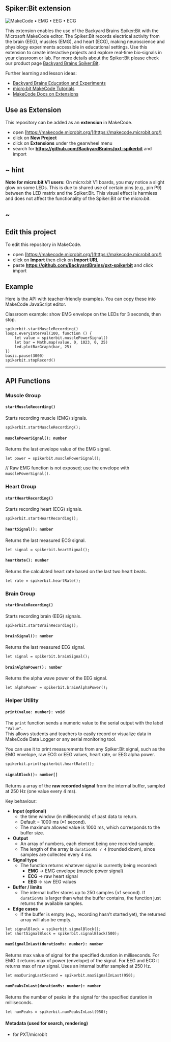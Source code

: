

## Spiker:Bit extension 

![MakeCode](https://img.shields.io/badge/for%20PXT-micro:bit-blue) • EMG • EEG • ECG

This extension enables the use of the Backyard Brains Spiker:Bit with the Microsoft MakeCode editor.
The Spiker:Bit records electrical activity from the brain (EEG), muscles (EMG), and heart (ECG), making neuroscience and physiology experiments accessible in educational settings. Use this extension to create interactive projects and explore real‑time bio‑signals in your classroom or lab.
For more details about the Spiker:Bit please check our product page [Backyard Brains Spiker:Bit](https://backyardbrains.com/products/spiker-bit).

Further learning and lesson ideas:
- [Backyard Brains Education and Experiments](https://backyardbrains.com/experiments)
- [micro:bit MakeCode Tutorials](https://makecode.microbit.org/projects)
- [MakeCode Docs on Extensions](https://makecode.com/extensions)

## Use as Extension

This repository can be added as an **extension** in MakeCode.

* open [https://makecode.microbit.org/](https://makecode.microbit.org/)
* click on **New Project**
* click on **Extensions** under the gearwheel menu
* search for **https://github.com/BackyardBrains/pxt-spikerbit** and import

## ~ hint

**Note for micro:bit V1 users:**
On micro:bit V1 boards, you may notice a slight glow on some LEDs. This is due to shared use of certain pins (e.g., pin P9) between the LED matrix and the Spiker:Bit. This visual effect is harmless and does not affect the functionality of the Spiker:Bit or the micro:bit.

## ~

## Edit this project

To edit this repository in MakeCode.

* open [https://makecode.microbit.org/](https://makecode.microbit.org/)
* click on **Import** then click on **Import URL**
* paste **https://github.com/BackyardBrains/pxt-spikerbit** and click import

## Example

Here is the API with teacher‑friendly examples. You can copy these into MakeCode JavaScript editor.

Classroom example: show EMG envelope on the LEDs for 3 seconds, then stop.
```blocks
spikerbit.startMuscleRecording()
loops.everyInterval(100, function () {
    let value = spikerbit.musclePowerSignal()
    let bar = Math.map(value, 0, 1023, 0, 25)
    led.plotBarGraph(bar, 25)
})
basic.pause(3000)
spikerbit.stopRecord()
```
---

## API Functions

### Muscle Group

#### `startMuscleRecording()`
Starts recording muscle (EMG) signals.

```sig
spikerbit.startMuscleRecording();
```

#### `musclePowerSignal(): number`
Returns the last envelope value of the EMG signal.

```sig
let power = spikerbit.musclePowerSignal();
```

// Raw EMG function is not exposed; use the envelope with `musclePowerSignal()`.

### Heart Group

#### `startHeartRecording()`
Starts recording heart (ECG) signals.

```sig
spikerbit.startHeartRecording();
```

#### `heartSignal(): number`
Returns the last measured ECG signal.

```sig
let signal = spikerbit.heartSignal();
```

#### `heartRate(): number`
Returns the calculated heart rate based on the last two heart beats.

```sig
let rate = spikerbit.heartRate();
```

### Brain Group

#### `startBrainRecording()`
Starts recording brain (EEG) signals.

```sig
spikerbit.startBrainRecording();
```

#### `brainSignal(): number`
Returns the last measured EEG signal.

```sig
let signal = spikerbit.brainSignal();
```

#### `brainAlphaPower(): number`
Returns the alpha wave power of the EEG signal.

```sig
let alphaPower = spikerbit.brainAlphaPower();
```

### Helper Utility

#### `print(value: number): void`
The `print` function sends a numeric value to the serial output with the label `"Value"`.  
This allows students and teachers to easily record or visualize data in MakeCode Data Logger or any serial monitoring tool.  

You can use it to print measurements from any Spiker:Bit signal, such as the EMG envelope, raw ECG or EEG values, heart rate, or EEG alpha power.

```sig
spikerbit.print(spikerbit.heartRate());
```

#### `signalBlock(): number[]`
Returns a array of the **raw recorded signal** from the internal buffer, sampled at 250 Hz (one value every 4 ms).  

Key behaviour:
- **Input (optional)**
  - the time window (in milliseconds) of past data to return.  
  - Default = 1000 ms (≈1 second).  
  - The maximum allowed value is 1000 ms, which corresponds to the buffer size.
- **Output**
  - An array of numbers, each element being one recorded sample.  
  - The length of the array is `durationMs / 4` (rounded down), since samples are collected every 4 ms.
- **Signal type**
  - The function returns whatever signal is currently being recorded:
    - **EMG** → EMG envelope (muscle power signal)  
    - **ECG** → raw heart signal  
    - **EEG** → raw EEG values 
- **Buffer / limits**
  - The internal buffer stores up to 250 samples (≈1 second). If `durationMs` is larger than what the buffer contains, the function just returns the available samples.
- **Edge cases**
  - If the buffer is empty (e.g., recording hasn’t started yet), the returned array will also be empty.

```sig
let signalBlock = spikerbit.signalBlock();
let shortSignalBlock = spikerbit.signalBlock(500);
```
#### `maxSignalInLast(durationMs: number): number`
Returns max value of signal for the specified duration in milliseconds.
For EMG it returns max of power (envelope) of the signal. For EEG and ECG it returns max of raw signal. 
Uses an internal buffer sampled at 250 Hz. 

```sig
let maxDuringLastSecond = spikerbit.maxSignalInLast(950);
```
#### `numPeaksInLast(durationMs: number): number`
Returns the number of peaks in the signal for the specified duration in milliseconds.

```sig
let numPeaks = spikerbit.numPeaksInLast(950);
```
#### Metadata (used for search, rendering)

* for PXT/microbit
